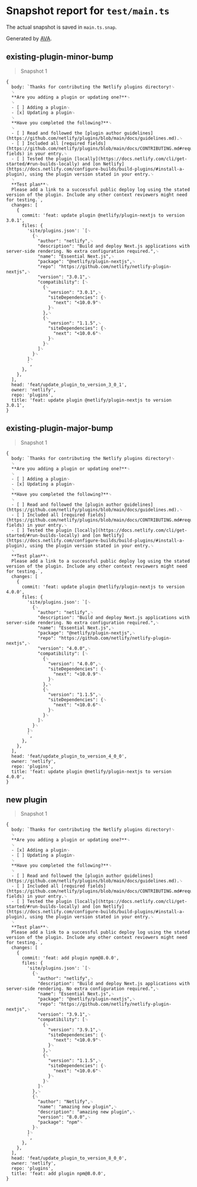 # Snapshot report for `test/main.ts`

The actual snapshot is saved in `main.ts.snap`.

Generated by [AVA](https://avajs.dev).

## existing-plugin-minor-bump

> Snapshot 1

    {
      body: `Thanks for contributing the Netlify plugins directory!␊
      ␊
      **Are you adding a plugin or updating one?**␊
      ␊
      - [ ] Adding a plugin␊
      - [x] Updating a plugin␊
      ␊
      **Have you completed the following?**␊
      ␊
      - [ ] Read and followed the [plugin author guidelines](https://github.com/netlify/plugins/blob/main/docs/guidelines.md).␊
      - [ ] Included all [required fields](https://github.com/netlify/plugins/blob/main/docs/CONTRIBUTING.md#required-fields) in your entry.␊
      - [ ] Tested the plugin [locally](https://docs.netlify.com/cli/get-started/#run-builds-locally) and [on Netlify](https://docs.netlify.com/configure-builds/build-plugins/#install-a-plugin), using the plugin version stated in your entry.␊
      ␊
      **Test plan**␊
      Please add a link to a successful public deploy log using the stated version of the plugin. Include any other context reviewers might need for testing.`,
      changes: [
        {
          commit: 'feat: update plugin @netlify/plugin-nextjs to version 3.0.1',
          files: {
            'site/plugins.json': `[␊
              {␊
                "author": "netlify",␊
                "description": "Build and deploy Next.js applications with server-side rendering. No extra configuration required.",␊
                "name": "Essential Next.js",␊
                "package": "@netlify/plugin-nextjs",␊
                "repo": "https://github.com/netlify/netlify-plugin-nextjs",␊
                "version": "3.0.1",␊
                "compatibility": [␊
                  {␊
                    "version": "3.0.1",␊
                    "siteDependencies": {␊
                      "next": "<10.0.9"␊
                    }␊
                  },␊
                  {␊
                    "version": "1.1.5",␊
                    "siteDependencies": {␊
                      "next": "<10.0.6"␊
                    }␊
                  }␊
                ]␊
              }␊
            ]␊
            `,
          },
        },
      ],
      head: 'feat/update_plugin_to_version_3_0_1',
      owner: 'netlify',
      repo: 'plugins',
      title: 'feat: update plugin @netlify/plugin-nextjs to version 3.0.1',
    }

## existing-plugin-major-bump

> Snapshot 1

    {
      body: `Thanks for contributing the Netlify plugins directory!␊
      ␊
      **Are you adding a plugin or updating one?**␊
      ␊
      - [ ] Adding a plugin␊
      - [x] Updating a plugin␊
      ␊
      **Have you completed the following?**␊
      ␊
      - [ ] Read and followed the [plugin author guidelines](https://github.com/netlify/plugins/blob/main/docs/guidelines.md).␊
      - [ ] Included all [required fields](https://github.com/netlify/plugins/blob/main/docs/CONTRIBUTING.md#required-fields) in your entry.␊
      - [ ] Tested the plugin [locally](https://docs.netlify.com/cli/get-started/#run-builds-locally) and [on Netlify](https://docs.netlify.com/configure-builds/build-plugins/#install-a-plugin), using the plugin version stated in your entry.␊
      ␊
      **Test plan**␊
      Please add a link to a successful public deploy log using the stated version of the plugin. Include any other context reviewers might need for testing.`,
      changes: [
        {
          commit: 'feat: update plugin @netlify/plugin-nextjs to version 4.0.0',
          files: {
            'site/plugins.json': `[␊
              {␊
                "author": "netlify",␊
                "description": "Build and deploy Next.js applications with server-side rendering. No extra configuration required.",␊
                "name": "Essential Next.js",␊
                "package": "@netlify/plugin-nextjs",␊
                "repo": "https://github.com/netlify/netlify-plugin-nextjs",␊
                "version": "4.0.0",␊
                "compatibility": [␊
                  {␊
                    "version": "4.0.0",␊
                    "siteDependencies": {␊
                      "next": "<10.0.9"␊
                    }␊
                  },␊
                  {␊
                    "version": "1.1.5",␊
                    "siteDependencies": {␊
                      "next": "<10.0.6"␊
                    }␊
                  }␊
                ]␊
              }␊
            ]␊
            `,
          },
        },
      ],
      head: 'feat/update_plugin_to_version_4_0_0',
      owner: 'netlify',
      repo: 'plugins',
      title: 'feat: update plugin @netlify/plugin-nextjs to version 4.0.0',
    }

## new plugin

> Snapshot 1

    {
      body: `Thanks for contributing the Netlify plugins directory!␊
      ␊
      **Are you adding a plugin or updating one?**␊
      ␊
      - [x] Adding a plugin␊
      - [ ] Updating a plugin␊
      ␊
      **Have you completed the following?**␊
      ␊
      - [ ] Read and followed the [plugin author guidelines](https://github.com/netlify/plugins/blob/main/docs/guidelines.md).␊
      - [ ] Included all [required fields](https://github.com/netlify/plugins/blob/main/docs/CONTRIBUTING.md#required-fields) in your entry.␊
      - [ ] Tested the plugin [locally](https://docs.netlify.com/cli/get-started/#run-builds-locally) and [on Netlify](https://docs.netlify.com/configure-builds/build-plugins/#install-a-plugin), using the plugin version stated in your entry.␊
      ␊
      **Test plan**␊
      Please add a link to a successful public deploy log using the stated version of the plugin. Include any other context reviewers might need for testing.`,
      changes: [
        {
          commit: 'feat: add plugin npm@8.0.0',
          files: {
            'site/plugins.json': `[␊
              {␊
                "author": "netlify",␊
                "description": "Build and deploy Next.js applications with server-side rendering. No extra configuration required.",␊
                "name": "Essential Next.js",␊
                "package": "@netlify/plugin-nextjs",␊
                "repo": "https://github.com/netlify/netlify-plugin-nextjs",␊
                "version": "3.9.1",␊
                "compatibility": [␊
                  {␊
                    "version": "3.9.1",␊
                    "siteDependencies": {␊
                      "next": "<10.0.9"␊
                    }␊
                  },␊
                  {␊
                    "version": "1.1.5",␊
                    "siteDependencies": {␊
                      "next": "<10.0.6"␊
                    }␊
                  }␊
                ]␊
              },␊
              {␊
                "author": "Netlify",␊
                "name": "amazing new plugin",␊
                "description": "amazing new plugin",␊
                "version": "8.0.0",␊
                "package": "npm"␊
              }␊
            ]␊
            `,
          },
        },
      ],
      head: 'feat/update_plugin_to_version_8_0_0',
      owner: 'netlify',
      repo: 'plugins',
      title: 'feat: add plugin npm@8.0.0',
    }
